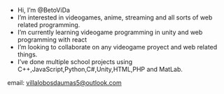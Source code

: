 - Hi, I’m @BetoViDa
- I’m interested in videogames, anime, streaming and all sorts of web related programming.
- I’m currently learning videogame programming in unity and web programming with react
- I’m looking to collaborate on any videogame proyect and web related things. 
- I’ve done multiple school projects using C++,JavaScript,Python,C#,Unity,HTML,PHP and MatLab.


email: villalobosdaumas5@outlook.com
<!---
BetoViDa/BetoViDa is a ✨ special ✨ repository because its `README.md` (this file) appears on your GitHub profile.
You can click the Preview link to take a look at your changes.
--->
